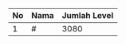 | No | Nama            | Jumlah Level |
|----|-----------------|--------------|
| 1  | #    |    3080        |
